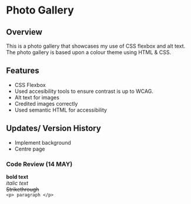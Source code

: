 # Photo Gallery
 
## Overview 
This is a photo gallery that showcases my use of CSS flexbox and alt text. The photo gallery is based upon a colour theme using HTML & CSS. 

## Features
- CSS Flexbox
- Used accesibility tools to ensure contrast is up to WCAG.
- Alt text for images 
- Credited images correctly
- Used semantic HTML for accessibility

## Updates/ Version History
- Implement background 
- Centre page

### Code Review (14 MAY)
**bold text**
<br>
*italic text* 
<br>
~~Strikethrough~~
<br>
`<p> paragraph </p>`
